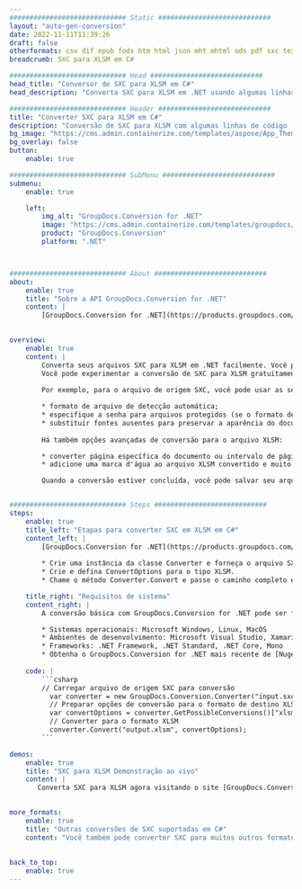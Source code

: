 ```yaml
---
############################# Static ############################
layout: "auto-gen-conversion"
date: 2022-11-11T11:39:26
draft: false
otherformats: csv dif epub fods htm html json mht mhtml ods pdf sxc tex tsv xlam xls xlsb xlsm xlsx xlt xltm xltx xml xps
breadcrumb: SXC para XLSM em C#

############################# Head ############################
head_title: "Conversor de SXC para XLSM em C#"
head_description: "Converta SXC para XLSM em .NET usando algumas linhas de código. Use a API de conversão de documentos do GroupDocs para converter mais de 160 formatos de arquivo."

############################# Header ############################
title: "Converter SXC para XLSM em C#"
description: "Conversão de SXC para XLSM com algumas linhas de código .NET"
bg_image: "https://cms.admin.containerize.com/templates/aspose/App_Themes/V3/images/bg/header1.png"
bg_overlay: false
button:
    enable: true

############################# SubMenu ############################
submenu:
    enable: true

    left:
        img_alt: "GroupDocs.Conversion for .NET"
        image: "https://cms.admin.containerize.com/templates/groupdocs/images/product-logos/90x90-noborder/groupdocs-conversion-net.png"
        product: "GroupDocs.Conversion"
        platform: ".NET"



############################# About ############################
about:
    enable: true
    title: "Sobre a API GroupDocs.Conversion for .NET"
    content: |
        [GroupDocs.Conversion for .NET](https://products.groupdocs.com/conversion/net/) pode ser usado para converter Microsoft Word, Excel, PowerPoint, PDF, Visio e outros formatos. GroupDocs.Conversion é uma API independente que é adequada para sistemas internos e de back-end onde é necessário alto desempenho. Não depende de nenhum software como Microsoft ou Open Office.
    

overview:
    enable: true
    content: |
        Converta seus arquivos SXC para XLSM em .NET facilmente. Você pode usar apenas algumas linhas de código C# em qualquer plataforma de sua escolha, como - Windows, Linux, macOS.
        Você pode experimentar a conversão de SXC para XLSM gratuitamente e avaliar a qualidade dos resultados da conversão. Juntamente com cenários de conversão de arquivo simples, você pode tentar opções mais avançadas para carregar o arquivo de origem SXC e para salvar o resultado de saída XLSM. 
        
        Por exemplo, para o arquivo de origem SXC, você pode usar as seguintes opções de carregamento:

        * formato de arquivo de detecção automática;
        * especifique a senha para arquivos protegidos (se o formato de arquivo suportar);
        * substituir fontes ausentes para preservar a aparência do documento.
        
        Há também opções avançadas de conversão para o arquivo XLSM:

        * converter página específica do documento ou intervalo de páginas;
        * adicione uma marca d'água ao arquivo XLSM convertido e muito mais.

        Quando a conversão estiver concluída, você pode salvar seu arquivo XLSM no caminho do arquivo local ou em qualquer armazenamento de terceiros, como FTP, Amazon S3, Google Drive, Dropbox etc. Observe - para converter SXC para {{ TO}} não há necessidade de nenhum software adicional instalado - como MS Office, Open Office, Adobe Acrobat Reader etc.


############################# Steps ############################
steps:
    enable: true
    title_left: "Etapas para converter SXC em XLSM em C#"
    content_left: |
        [GroupDocs.Conversion for .NET](https://products.groupdocs.com/conversion/net/) torna mais fácil para os desenvolvedores converter um arquivo SXC para XLSM com algumas linhas de código.
        
        * Crie uma instância da classe Converter e forneça o arquivo SXC com o caminho completo
        * Crie e defina ConvertOptions para o tipo XLSM.
        * Chame o método Converter.Convert e passe o caminho completo e o formato (XLSM) como parâmetro

    title_right: "Requisitos de sistema"
    content_right: |
        A conversão básica com GroupDocs.Conversion for .NET pode ser feita em apenas algumas etapas simples. Nossas APIs são suportadas em todas as principais plataformas e sistemas operacionais. Antes de executar o código abaixo, certifique-se de ter os seguintes pré-requisitos instalados em seu sistema.

        * Sistemas operacionais: Microsoft Windows, Linux, MacOS
        * Ambientes de desenvolvimento: Microsoft Visual Studio, Xamarin, MonoDevelop
        * Frameworks: .NET Framework, .NET Standard, .NET Core, Mono
        * Obtenha o GroupDocs.Conversion for .NET mais recente de [Nuget](https://www.nuget.org/packages/groupdocs.conversion)
         
    code: |
        ```csharp    
        // Carregar arquivo de origem SXC para conversão
          var converter = new GroupDocs.Conversion.Converter("input.sxc");
          // Preparar opções de conversão para o formato de destino XLSM
          var convertOptions = converter.GetPossibleConversions()["xlsm"].ConvertOptions;
          // Converter para o formato XLSM
          converter.Convert("output.xlsm", convertOptions);
        ```

demos:
    enable: true
    title: "SXC para XLSM Demonstração ao vivo"
    content: |
       Converta SXC para XLSM agora visitando o site [GroupDocs.Conversion App](https://products.groupdocs.app/conversion/family). A demonstração online tem as seguintes vantagens
          

more_formats:
    enable: true
    title: "Outras conversões de SXC suportadas em C#"
    content: "Você também pode converter SXC para muitos outros formatos de arquivo. Por favor, veja a lista abaixo."
       
       
back_to_top:
    enable: true
---
```

